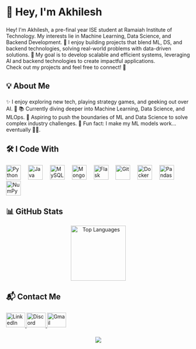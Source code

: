 <h1 align="left">👋 Hey, I'm Akhilesh</h1>

###

<p align="left">
Hey! I'm Akhilesh, a pre-final year ISE student at Ramaiah Institute of Technology.  
My interests lie in Machine Learning, Data Science, and Backend Development.  
🔹 I enjoy building projects that blend ML, DS, and backend technologies, solving real-world problems with data-driven solutions.  
🔹 My goal is to develop scalable and efficient systems, leveraging AI and backend technologies to create impactful applications.  
<br>Check out my projects and feel free to connect! 🚀
</p>

###

<h2 align="left">💡 About Me</h2>

###

<p align="left">
✨ I enjoy exploring new tech, playing strategy games, and geeking out over AI. 🚀  
📚 Currently diving deeper into Machine Learning, Data Science, and MLOps.  
🎯 Aspiring to push the boundaries of ML and Data Science to solve complex industry challenges.  
🎲 Fun fact: I make my ML models work... eventually 🤖🔥.
</p>

###

<h2 align="left">🛠️ I Code With</h2>

###

<div align="left">
  <img src="https://cdn.jsdelivr.net/gh/devicons/devicon/icons/python/python-original.svg" height="40" alt="Python" />
  <img width="12" />
  <img src="https://cdn.jsdelivr.net/gh/devicons/devicon/icons/java/java-original.svg" height="40" alt="Java" />
  <img width="12" />
  <img src="https://cdn.jsdelivr.net/gh/devicons/devicon/icons/mysql/mysql-original.svg" height="40" alt="MySQL" />
  <img width="12" />
  <img src="https://cdn.jsdelivr.net/gh/devicons/devicon/icons/mongodb/mongodb-original.svg" height="40" alt="MongoDB" />
  <img width="12" />
  <img src="https://cdn.jsdelivr.net/gh/devicons/devicon/icons/flask/flask-original.svg" height="40" alt="Flask" />
  <img width="12" />
  <img src="https://cdn.jsdelivr.net/gh/devicons/devicon/icons/git/git-original.svg" height="40" alt="Git" />
  <img width="12" />
  <img src="https://cdn.jsdelivr.net/gh/devicons/devicon/icons/docker/docker-original.svg" height="40" alt="Docker" />
  <img width="12" />
  <img src="https://cdn.jsdelivr.net/gh/devicons/devicon/icons/pandas/pandas-original.svg" height="40" alt="Pandas" />
  <img width="12" />
  <img src="https://cdn.jsdelivr.net/gh/devicons/devicon/icons/numpy/numpy-original.svg" height="40" alt="NumPy" />
</div>

###

<h2 align="left">📊 GitHub Stats</h2>

<div align="center">
  <img src="https://github-readme-stats.vercel.app/api/top-langs/?username=akhilp90&layout=compact&theme=dracula" height="150" alt="Top Languages" />
</div>

###

<h2 align="left">📬 Contact Me</h2>

###

<div align="left">
  <a href="https://www.linkedin.com/in/akhil-a39253i8/" target="_blank">
    <img src="https://raw.githubusercontent.com/maurodesouza/profile-readme-generator/master/src/assets/icons/social/linkedin/default.svg" width="52" height="40" alt="LinkedIn" />
  </a>
  <a href="https://discord.com/users/akhileshpatil" target="_blank">
    <img src="https://raw.githubusercontent.com/maurodesouza/profile-readme-generator/master/src/assets/icons/social/discord/default.svg" width="52" height="40" alt="Discord" />
  </a>
  <a href="mailto:patilakhi9090@gmail.com" target="_blank">
    <img src="https://raw.githubusercontent.com/maurodesouza/profile-readme-generator/master/src/assets/icons/social/gmail/default.svg" width="52" height="40" alt="Gmail" />
  </a>
</div>

###

<div align="center">
  <img src="https://profile-counter.glitch.me/akhilp90/count.svg?" />
</div>
